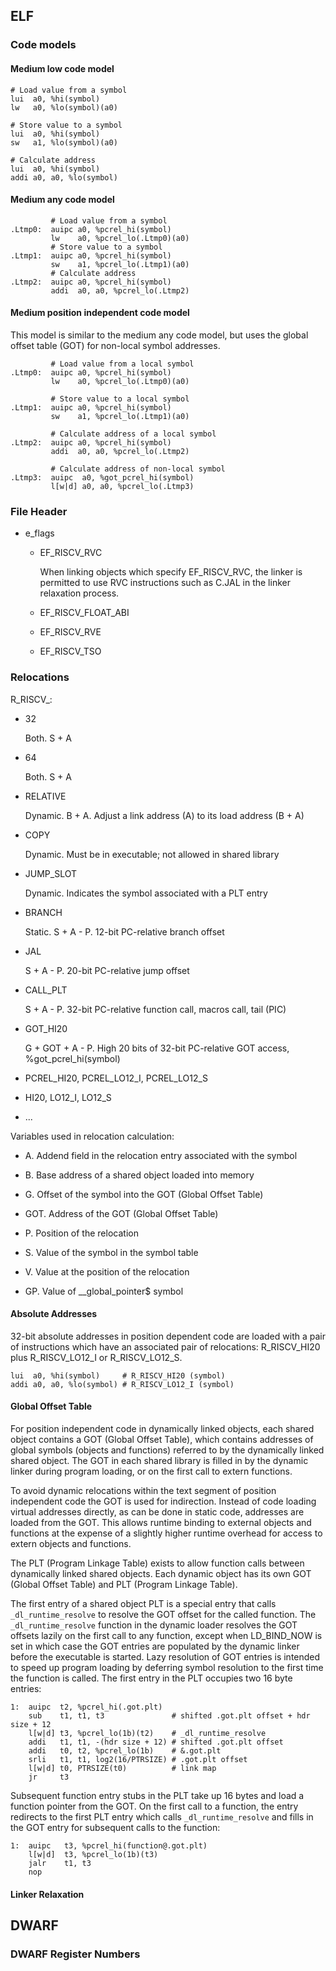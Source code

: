 ## ELF

### Code models

#### Medium low code model

```
# Load value from a symbol
lui  a0, %hi(symbol)
lw   a0, %lo(symbol)(a0)

# Store value to a symbol
lui  a0, %hi(symbol)
sw   a1, %lo(symbol)(a0)

# Calculate address
lui  a0, %hi(symbol)
addi a0, a0, %lo(symbol)
```

#### Medium any code model

```
         # Load value from a symbol
.Ltmp0:  auipc a0, %pcrel_hi(symbol)
         lw    a0, %pcrel_lo(.Ltmp0)(a0)
         # Store value to a symbol
.Ltmp1:  auipc a0, %pcrel_hi(symbol)
         sw    a1, %pcrel_lo(.Ltmp1)(a0)
         # Calculate address
.Ltmp2:  auipc a0, %pcrel_hi(symbol)
         addi  a0, a0, %pcrel_lo(.Ltmp2)
```

#### Medium position independent code model

This model is similar to the medium any code model, but uses the global offset table (GOT) for non-local symbol addresses.

```
         # Load value from a local symbol
.Ltmp0:  auipc a0, %pcrel_hi(symbol)
         lw    a0, %pcrel_lo(.Ltmp0)(a0)

         # Store value to a local symbol
.Ltmp1:  auipc a0, %pcrel_hi(symbol)
         sw    a1, %pcrel_lo(.Ltmp1)(a0)

         # Calculate address of a local symbol
.Ltmp2:  auipc a0, %pcrel_hi(symbol)
         addi  a0, a0, %pcrel_lo(.Ltmp2)

         # Calculate address of non-local symbol
.Ltmp3:  auipc  a0, %got_pcrel_hi(symbol)
         l[w|d] a0, a0, %pcrel_lo(.Ltmp3)
```

### File Header

* e_flags

  * EF_RISCV_RVC

    When linking objects which specify EF_RISCV_RVC, the linker is permitted to use RVC instructions such as C.JAL in the linker relaxation process.

  * EF_RISCV_FLOAT_ABI

  * EF_RISCV_RVE

  * EF_RISCV_TSO


### Relocations

R_RISCV_:

* 32

  Both. S + A

* 64

  Both. S + A

* RELATIVE

  Dynamic. B + A. Adjust a link address (A) to its load address (B + A)

* COPY

  Dynamic. Must be in executable; not allowed in shared library

* JUMP_SLOT

  Dynamic. Indicates the symbol associated with a PLT entry

* BRANCH

  Static. S + A - P. 12-bit PC-relative branch offset

* JAL

  S + A - P. 20-bit PC-relative jump offset

* CALL_PLT

  S + A - P. 32-bit PC-relative function call, macros call, tail (PIC)

* GOT_HI20

  G + GOT + A - P. High 20 bits of 32-bit PC-relative GOT access, %got_pcrel_hi(symbol)

* PCREL_HI20, PCREL_LO12_I, PCREL_LO12_S

* HI20, LO12_I, LO12_S

* ...

Variables used in relocation calculation:

* A. Addend field in the relocation entry associated with the symbol

* B. Base address of a shared object loaded into memory

* G. Offset of the symbol into the GOT (Global Offset Table)

* GOT. Address of the GOT (Global Offset Table)

* P. Position of the relocation

* S. Value of the symbol in the symbol table

* V. Value at the position of the relocation

* GP. Value of __global_pointer$ symbol

#### Absolute Addresses

32-bit absolute addresses in position dependent code are loaded with a pair of instructions which have an associated pair of relocations: R_RISCV_HI20 plus R_RISCV_LO12_I or R_RISCV_LO12_S.

```
lui  a0, %hi(symbol)     # R_RISCV_HI20 (symbol)
addi a0, a0, %lo(symbol) # R_RISCV_LO12_I (symbol)
```

#### Global Offset Table

For position independent code in dynamically linked objects, each shared object contains a GOT (Global Offset Table), which contains addresses of global symbols (objects and functions) referred to by the dynamically linked shared object. The GOT in each shared library is filled in by the dynamic linker during program loading, or on the first call to extern functions.

To avoid dynamic relocations within the text segment of position independent code the GOT is used for  indirection.  Instead  of  code  loading  virtual  addresses  directly,  as  can  be  done  in  static  code, addresses are loaded from the GOT. This allows runtime binding to external objects and functions at the expense of a slightly higher runtime overhead for access to extern objects and functions.

The PLT (Program Linkage Table) exists to allow function calls between dynamically linked shared
objects.  Each  dynamic  object  has  its  own  GOT  (Global  Offset  Table)  and  PLT  (Program  Linkage
Table).

The first entry of a shared object PLT is a special entry that calls `_dl_runtime_resolve` to resolve the GOT offset for the called function. The `_dl_runtime_resolve` function in the dynamic loader resolves the GOT offsets lazily on the first call to any function, except when LD_BIND_NOW is set in which case the  GOT  entries  are  populated  by  the  dynamic  linker  before  the  executable  is  started.  Lazy resolution of GOT entries is intended to speed up program loading by deferring symbol resolution to the first time the function is called. The first entry in the PLT occupies two 16 byte entries:

```
1:  auipc  t2, %pcrel_hi(.got.plt)
    sub    t1, t1, t3               # shifted .got.plt offset + hdr size + 12
    l[w|d] t3, %pcrel_lo(1b)(t2)    # _dl_runtime_resolve
    addi   t1, t1, -(hdr size + 12) # shifted .got.plt offset
    addi   t0, t2, %pcrel_lo(1b)    # &.got.plt
    srli   t1, t1, log2(16/PTRSIZE) # .got.plt offset
    l[w|d] t0, PTRSIZE(t0)          # link map
    jr     t3
```

Subsequent function entry stubs in the PLT take up 16 bytes and load a function pointer from the GOT.  On  the  first  call  to  a  function,  the  entry  redirects  to  the  first  PLT  entry  which  calls `_dl_runtime_resolve` and fills in the GOT entry for subsequent calls to the function:

```
1:  auipc   t3, %pcrel_hi(function@.got.plt)
    l[w|d]  t3, %pcrel_lo(1b)(t3)
    jalr    t1, t3
    nop
```

#### Linker Relaxation

## DWARF

### DWARF Register Numbers


